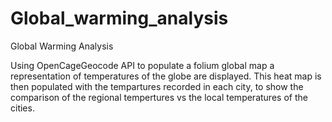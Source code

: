 # Global_warming_analysis
Global Warming Analysis

Using OpenCageGeocode API to populate a  folium global map a representation of temperatures of the globe are displayed.
This heat map is then populated with the tempartures recorded in each city, to show the comparison of the regional tempertures
vs the local temperatures of the cities.

